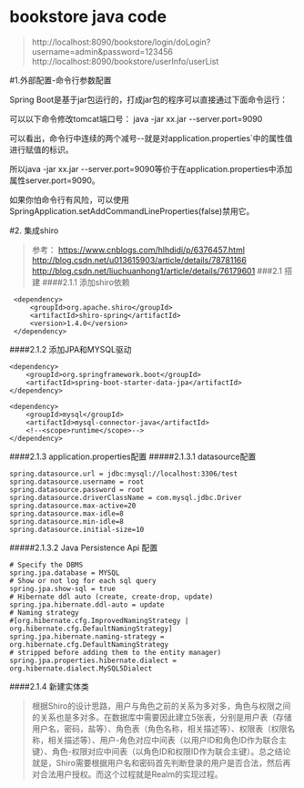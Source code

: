 # bookstore java code
> http://localhost:8090/bookstore/login/doLogin?username=admin&password=123456
http://localhost:8090/bookstore/userInfo/userList

#1.外部配置-命令行参数配置

Spring Boot是基于jar包运行的，打成jar包的程序可以直接通过下面命令运行：

可以以下命令修改tomcat端口号：
java -jar xx.jar --server.port=9090 

可以看出，命令行中连续的两个减号--就是对application.properties`中的属性值进行赋值的标识。

所以java -jar xx.jar --server.port=9090等价于在application.properties中添加属性server.port=9090。

如果你怕命令行有风险，可以使用SpringApplication.setAddCommandLineProperties(false)禁用它。

#2. 集成shiro
> 参考： https://www.cnblogs.com/hlhdidi/p/6376457.html
        http://blog.csdn.net/u013615903/article/details/78781166
        http://blog.csdn.net/liuchuanhong1/article/details/76179601
###2.1 搭建
####2.1.1 添加shiro依赖
```
 <dependency>
     <groupId>org.apache.shiro</groupId>
     <artifactId>shiro-spring</artifactId>
     <version>1.4.0</version>
 </dependency>
```
####2.1.2 添加JPA和MYSQL驱动
```
<dependency>
    <groupId>org.springframework.boot</groupId>
    <artifactId>spring-boot-starter-data-jpa</artifactId>
</dependency>

<dependency>
    <groupId>mysql</groupId>
    <artifactId>mysql-connector-java</artifactId>
    <!--<scope>runtime</scope>-->
</dependency>
```
####2.1.3 application.properties配置
#####2.1.3.1 datasource配置
```
spring.datasource.url = jdbc:mysql://localhost:3306/test  
spring.datasource.username = root  
spring.datasource.password = root  
spring.datasource.driverClassName = com.mysql.jdbc.Driver  
spring.datasource.max-active=20  
spring.datasource.max-idle=8  
spring.datasource.min-idle=8  
spring.datasource.initial-size=10  
```
#####2.1.3.2 Java Persistence Api  配置
```
# Specify the DBMS  
spring.jpa.database = MYSQL  
# Show or not log for each sql query  
spring.jpa.show-sql = true  
# Hibernate ddl auto (create, create-drop, update)  
spring.jpa.hibernate.ddl-auto = update  
# Naming strategy  
#[org.hibernate.cfg.ImprovedNamingStrategy | org.hibernate.cfg.DefaultNamingStrategy]  
spring.jpa.hibernate.naming-strategy = org.hibernate.cfg.DefaultNamingStrategy  
# stripped before adding them to the entity manager)  
spring.jpa.properties.hibernate.dialect = org.hibernate.dialect.MySQL5Dialect  
```
####2.1.4 新建实体类
>根据Shiro的设计思路，用户与角色之前的关系为多对多，角色与权限之间的关系也是多对多。在数据库中需要因此建立5张表，分别是用户表（存储用户名，密码，盐等）、角色表（角色名称，相关描述等）、权限表（权限名称，相关描述等）、用户-角色对应中间表（以用户ID和角色ID作为联合主键）、角色-权限对应中间表（以角色ID和权限ID作为联合主键）。总之结论就是，Shiro需要根据用户名和密码首先判断登录的用户是否合法，然后再对合法用户授权。而这个过程就是Realm的实现过程。

